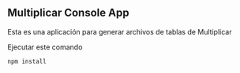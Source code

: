 ## Multiplicar Console App

Esta es una aplicación para generar archivos de tablas de Multiplicar

Ejecutar este comando

```
npm install
```